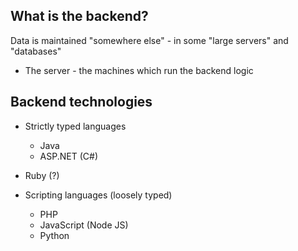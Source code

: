 ## What is the backend?
Data is maintained "somewhere else" - in some "large servers" and "databases"
- The server - the machines which run the backend logic

## Backend technologies
- Strictly typed languages
    - Java
    - ASP.NET (C#)

- Ruby (?)

- Scripting languages (loosely typed)
    - PHP
    - JavaScript (Node JS)
    - Python